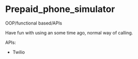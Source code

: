 # Prepaid_phone_simulator

OOP/functional based/APIs

Have fun with using an some time ago, normal way of calling.

APIs:
- Twilio
